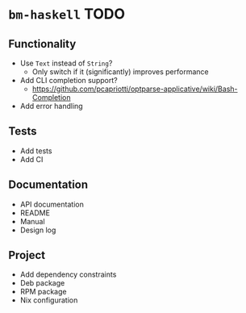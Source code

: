 # `bm-haskell` TODO

## Functionality

* Use `Text` instead of `String`?
    * Only switch if it (significantly) improves performance
* Add CLI completion support?
    * <https://github.com/pcapriotti/optparse-applicative/wiki/Bash-Completion>
* Add error handling

## Tests

* Add tests
* Add CI

## Documentation

* API documentation
* README
* Manual
* Design log

## Project

* Add dependency constraints
* Deb package
* RPM package
* Nix configuration
